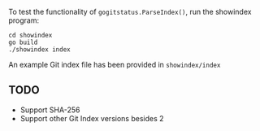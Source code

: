 To test the functionality of `gogitstatus.ParseIndex()`, run the showindex program:
```console
cd showindex
go build
./showindex index
```
An example Git index file has been provided in `showindex/index`

## TODO
- Support SHA-256
- Support other Git Index versions besides 2
